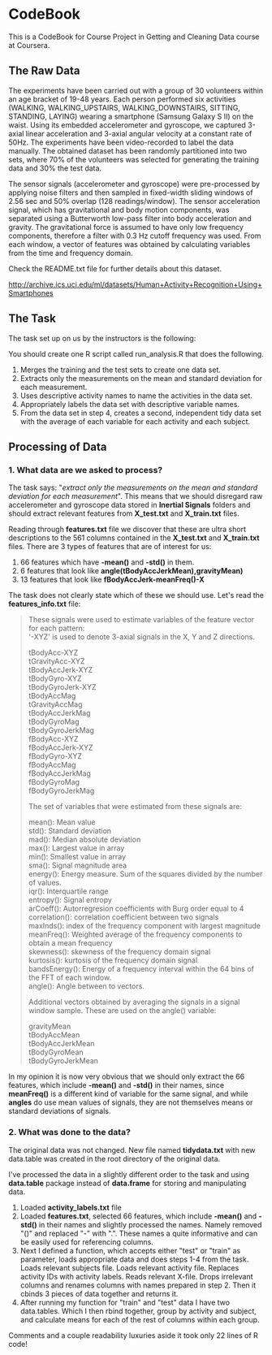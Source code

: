 # CodeBook #
This is a CodeBook for Course Project in Getting and Cleaning Data course at Coursera.
## The Raw Data ##
The experiments have been carried out with a group of 30 volunteers within an age bracket of 19-48 years. Each person performed six activities (WALKING, WALKING_UPSTAIRS, WALKING_DOWNSTAIRS, SITTING, STANDING, LAYING) wearing a smartphone (Samsung Galaxy S II) on the waist. Using its embedded accelerometer and gyroscope, we captured 3-axial linear acceleration and 3-axial angular velocity at a constant rate of 50Hz. The experiments have been video-recorded to label the data manually. The obtained dataset has been randomly partitioned into two sets, where 70% of the volunteers was selected for generating the training data and 30% the test data. 

The sensor signals (accelerometer and gyroscope) were pre-processed by applying noise filters and then sampled in fixed-width sliding windows of 2.56 sec and 50% overlap (128 readings/window). The sensor acceleration signal, which has gravitational and body motion components, was separated using a Butterworth low-pass filter into body acceleration and gravity. The gravitational force is assumed to have only low frequency components, therefore a filter with 0.3 Hz cutoff frequency was used. From each window, a vector of features was obtained by calculating variables from the time and frequency domain. 

Check the README.txt file for further details about this dataset.

http://archive.ics.uci.edu/ml/datasets/Human+Activity+Recognition+Using+Smartphones

## The Task ##
The task set up on us by the instructors is the following:

You should create one R script called run_analysis.R that does the following. 

1. Merges the training and the test sets to create one data set.
2. Extracts only the measurements on the mean and standard deviation for each measurement.
3. Uses descriptive activity names to name the activities in the data set.
4. Appropriately labels the data set with descriptive variable names.
5. From the data set in step 4, creates a second, independent tidy data set with the average of each variable for each activity and each subject.

## Processing of Data ##

### 1. What data are we asked to process?
The task says: "*extract only the measurements on the mean and standard deviation for each measurement*". This means that we should disregard raw accelerometer and gyroscope data stored in **Inertial Signals** folders and should extract relevant features from **X_test.txt** and **X_train.txt** files.

Reading through **features.txt** file we discover that these are ultra short descriptions to the 561 columns contained in the **X_test.txt** and **X_train.txt** files. There are 3 types of features that are of interest for us:

 1. 66 features which have **-mean()** and **-std()** in them.
 2. 6 features that look like **angle(tBodyAccJerkMean),gravityMean)**
 3. 13 features that look like **fBodyAccJerk-meanFreq()-X**

The task does not clearly state which of these we should use.
Let's read the **features_info.txt** file:

> These signals were used to estimate variables of the feature vector for each pattern:  
'-XYZ' is used to denote 3-axial signals in the X, Y and Z directions.
>
> tBodyAcc-XYZ<br/>
> tGravityAcc-XYZ<br/>
> tBodyAccJerk-XYZ<br/>
> tBodyGyro-XYZ<br/>
> tBodyGyroJerk-XYZ<br/>
> tBodyAccMag<br/>
> tGravityAccMag<br/>
> tBodyAccJerkMag<br/>
> tBodyGyroMag<br/>
> tBodyGyroJerkMag<br/>
> fBodyAcc-XYZ<br/>
> fBodyAccJerk-XYZ<br/>
> fBodyGyro-XYZ<br/>
> fBodyAccMag<br/>
> fBodyAccJerkMag<br/>
> fBodyGyroMag<br/>
> fBodyGyroJerkMag<br/>
>
>The set of variables that were estimated from these signals are: 
>
>mean(): Mean value<br/>
>std(): Standard deviation<br/>
>mad(): Median absolute deviation<br/>
>max(): Largest value in array<br/>
>min(): Smallest value in array<br/>
>sma(): Signal magnitude area<br/>
>energy(): Energy measure. Sum of the squares divided by the number of values.<br/>
>iqr(): Interquartile range<br/>
>entropy(): Signal entropy<br/>
>arCoeff(): Autorregresion coefficients with Burg order equal to 4<br/>
>correlation(): correlation coefficient between two signals<br/>
>maxInds(): index of the frequency component with largest magnitude<br/>
>meanFreq(): Weighted average of the frequency components to obtain a mean frequency<br/>
>skewness(): skewness of the frequency domain signal<br/>
>kurtosis(): kurtosis of the frequency domain signal<br/>
>bandsEnergy(): Energy of a frequency interval within the 64 bins of the FFT of each window.<br/>
>angle(): Angle between to vectors.<br/>
>
>Additional vectors obtained by averaging the signals in a signal window sample. These are used on the angle() variable:
>
>gravityMean<br/>
>tBodyAccMean<br/>
>tBodyAccJerkMean<br/>
>tBodyGyroMean<br/>
>tBodyGyroJerkMean<br/>

In my opinion it is now very obvious that we should only extract the 66 features, which include **-mean()** and **-std()** in their names, since **meanFreq()** is a different kind of variable for the same signal, and while **angles** do use mean values of signals, they are not themselves means or standard deviations of signals.

### 2. What was done to the data?
The original data was not changed. New file named **tidydata.txt** with new data.table was created in the root directory of the original data.

I've processed the data in a slightly different order to the task and using **data.table** package instead of **data.frame** for storing and manipulating data.

1. Loaded **activity_labels.txt** file
2. Loaded **features.txt**, selected 66 features, which include **-mean()** and **-std()** in their names and slightly processed the names. Namely removed "()" and replaced "-" with ".". These names a quite informative and can be easily used for referencing columns.
3. Next I defined a function, which accepts either "test" or "train" as parameter, loads appropriate data and does steps 1-4 from the task. Loads relevant subjects file. Loads relevant activity file. Replaces activity IDs with activity labels. Reads relevant X-file. Drops irrelevant columns and renames columns with names prepared in step 2. Then it cbinds 3 pieces of data together and returns it.
4. After running my function for "train" and "test" data I have two data.tables. Which I then rbind together, group by activity and subject, and calculate means for each of the rest of columns within each group.

Comments and a couple readability luxuries aside it took only 22 lines of R code!
